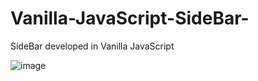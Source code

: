 # Vanilla-JavaScript-SideBar-
SideBar  developed in Vanilla JavaScript




![image](https://user-images.githubusercontent.com/57593885/232600678-589bd378-fa2a-4247-8cc5-ab6fa2f55691.png)
